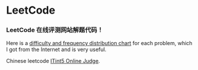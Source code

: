LeetCode
========
### LeetCode 在线评测网站解题代码！


Here is a [difficulty and frequency distribution chart](https://docs.google.com/spreadsheet/pub?key=0Aqt--%20wSNYfuxdGxQWVFsOGdVVWxQRlNUVXZTdEpOeEE&output=html) for each problem, which I got from the Internet and is very useful.

Chinese leetcode [ITint5 Online Judge](http://www.itint5.com/oj/).
